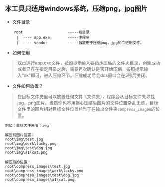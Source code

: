 ## 本工具只适用windows系统，压缩png，jpg图片

* 文件目录
```
    root                    -----根目录
     |  ---- app.exe        -----主程序
     |  ---- vendor         -----放置用于压缩png，jpg的二进制文件。  
```

* 如何使用

>双击运行app.exe文件，按照提示输入要指定压缩的文件夹目录，创建成功或者已存在指定目录之后，需要再次确认是否开始压缩，按照提示输入“ok”即可，进入压缩环节。压缩成功后会dos窗口会在5秒后关闭。

* 文件如何放置？

>在目标文件夹里可以放置任何文件（文件夹），程序会从目标文件夹寻找jpg，png图片。当然你也不用担心压缩后图片的文件位置杂乱无章，目标文件里的图片相对目标文件位置相当于在输出文件夹`compress_images`的位置。
```
例如：目标文件夹名：img

解压前图片位置： 
root\img\test.jpg
root\img\work\lucky.png
root\img\test\dog.jpg
root\img\a1\cat.png

解压后的位置：
root\compress_images\test.jpg
root\compress_images\work\lucky.png
root\compress_images\test\dog.jpg
root\compress_images\a1\cat.png
```